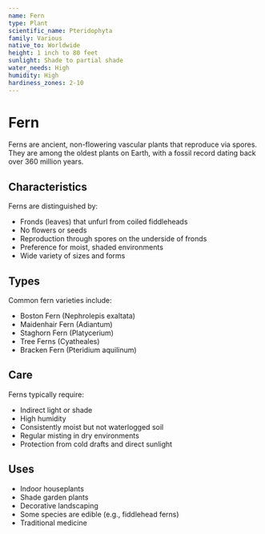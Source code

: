 ```yaml
---
name: Fern
type: Plant
scientific_name: Pteridophyta
family: Various
native_to: Worldwide
height: 1 inch to 80 feet
sunlight: Shade to partial shade
water_needs: High
humidity: High
hardiness_zones: 2-10
---
```


# Fern

Ferns are ancient, non-flowering vascular plants that reproduce via spores. They are among the oldest plants on Earth, with a fossil record dating back over 360 million years.

## Characteristics

Ferns are distinguished by:
- Fronds (leaves) that unfurl from coiled fiddleheads
- No flowers or seeds
- Reproduction through spores on the underside of fronds
- Preference for moist, shaded environments
- Wide variety of sizes and forms

## Types

Common fern varieties include:
- Boston Fern (Nephrolepis exaltata)
- Maidenhair Fern (Adiantum)
- Staghorn Fern (Platycerium)
- Tree Ferns (Cyatheales)
- Bracken Fern (Pteridium aquilinum)

## Care

Ferns typically require:
- Indirect light or shade
- High humidity
- Consistently moist but not waterlogged soil
- Regular misting in dry environments
- Protection from cold drafts and direct sunlight

## Uses

- Indoor houseplants
- Shade garden plants
- Decorative landscaping
- Some species are edible (e.g., fiddlehead ferns)
- Traditional medicine

